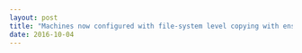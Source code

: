 ```yaml
---
layout: post
title: "Machines now configured with file-system level copying with ensmysql"
date: 2016-10-04
---
```



